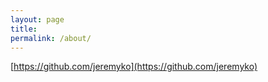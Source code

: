```yaml
---
layout: page
title:
permalink: /about/
---
```


[https://github.com/jeremyko](https://github.com/jeremyko)

